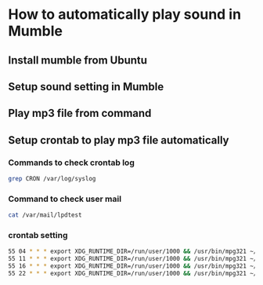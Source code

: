 # How to automatically play sound in Mumble

## Install mumble from Ubuntu
## Setup sound setting in Mumble
## Play mp3 file from command
## Setup crontab to play mp3 file automatically
### Commands to check crontab log
```bash
grep CRON /var/log/syslog
```
### Command to check user mail
```bash
cat /var/mail/lpdtest
```
### crontab setting
```bash
55 04 * * * export XDG_RUNTIME_DIR=/run/user/1000 && /usr/bin/mpg321 ~/Music/fzn15.mp3
55 11 * * * export XDG_RUNTIME_DIR=/run/user/1000 && /usr/bin/mpg321 ~/Music/fzn15.mp3
55 16 * * * export XDG_RUNTIME_DIR=/run/user/1000 && /usr/bin/mpg321 ~/Music/fzn15.mp3
55 22 * * * export XDG_RUNTIME_DIR=/run/user/1000 && /usr/bin/mpg321 ~/Music/fzn15.mp3
```
